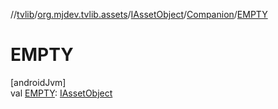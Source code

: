 //[tvlib](../../../../index.md)/[org.mjdev.tvlib.assets](../../index.md)/[IAssetObject](../index.md)/[Companion](index.md)/[EMPTY](-e-m-p-t-y.md)

# EMPTY

[androidJvm]\
val [EMPTY](-e-m-p-t-y.md): [IAssetObject](../index.md)
